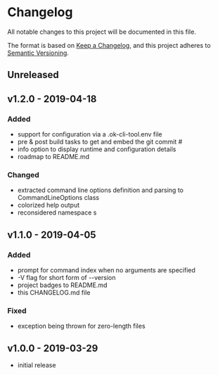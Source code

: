 # Changelog
All notable changes to this project will be documented in this file.

The format is based on [Keep a Changelog](https://keepachangelog.com/en/1.0.0/),
and this project adheres to [Semantic Versioning](https://semver.org/spec/v2.0.0.html).

## Unreleased

## v1.2.0 - 2019-04-18

### Added

- support for configuration via a .ok-cli-tool.env file
- pre & post build tasks to get and embed the git commit # 
- info option to display runtime and configuration details 
- roadmap to README.md

### Changed

- extracted command line options definition and parsing to CommandLineOptions class
- colorized help output
- reconsidered namespace s

## v1.1.0 - 2019-04-05

### Added
- prompt for command index when no arguments are specified
- -V flag for short form of --version
- project badges to README.md
- this CHANGELOG.md file

### Fixed
- exception being thrown for zero-length files

## v1.0.0 - 2019-03-29

- initial release
